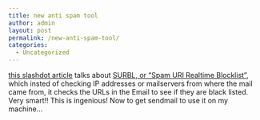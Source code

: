 ```yaml
---
title: new anti spam tool
author: admin
layout: post
permalink: /new-anti-spam-tool/
categories:
  - Uncategorized
---
```

[this slashdot article][1] talks about [ SURBL, or &#8220;Spam URI Realtime Blocklist&#8221;][2], which insted of checking IP addresses or mailservers from where the mail came from, it checks the URLs in the Email to see if they are black listed. Very smart!! This is ingenious! Now to get sendmail to use it on my machine&#8230;

 [1]: http://yro.slashdot.org/yro/04/04/12/1956252.shtml?tid=111&tid=126&tid=95
 [2]: http://surbl.org/